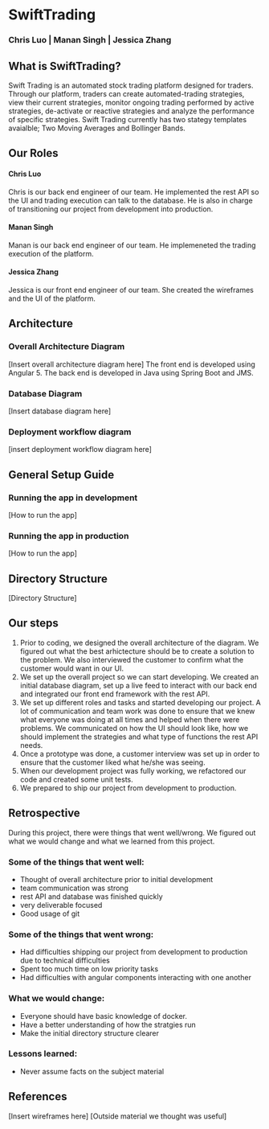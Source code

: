 # SwiftTrading
### Chris Luo | Manan Singh | Jessica Zhang

## What is SwiftTrading?

Swift Trading is an automated stock trading platform designed for traders. Through our platform, traders can create automated-trading strategies, view their current strategies, monitor ongoing trading performed by active strategies, de-activate or reactive strategies and analyze the performance of specific strategies. Swift Trading currently has two stategy templates avaialble; Two Moving Averages and Bollinger Bands. 

## Our Roles
#### Chris Luo
Chris is our back end engineer of our team. He implemented the rest API so the UI and trading execution can talk to the database. He is also in charge of transitioning our project from development into production. 
#### Manan Singh
Manan is our back end engineer of our team. He implemeneted the trading execution of the platform. 
#### Jessica Zhang
Jessica is our front end engineer of our team. She created the wireframes and the UI of the platform. 

## Architecture
### Overall Architecture Diagram 
[Insert overall architecture diagram here]
The front end is developed using Angular 5. 
The back end is developed in Java using Spring Boot and JMS.
### Database Diagram 
[Insert database diagram here]
### Deployment workflow diagram
[insert deployment workflow diagram here]

## General Setup Guide
### Running the app in development
[How to run the app]
### Running the app in production
[How to run the app]

## Directory Structure
[Directory Structure]

## Our steps
1. Prior to coding, we designed the overall architecture of the diagram. We figured out what the best arhictecture should be to create a solution to the problem. We also interviewed the customer to confirm what the customer would want in our UI. 
2. We set up the overall project so we can start developing. We created an initial database diagram, set up a live feed to interact with our back end and integrated our front end framework with the rest API. 
3. We set up different roles and tasks and started developing our project. A lot of communication and team work was done to ensure that we knew what everyone was doing at all times and helped when there were problems. We communicated on how the UI should look like, how we should implement the strategies and what type of functions the rest API needs.  
4. Once a prototype was done, a customer interview was set up in order to ensure that the customer liked what he/she was seeing. 
5. When our development project was fully working, we refactored our code and created some unit tests. 
6. We prepared to ship our project from development to production. 

## Retrospective
During this project, there were things that went well/wrong. We figured out what we would change and what we learned from this project.
### Some of the things that went well:
- Thought of overall architecture prior to initial development
- team communication was strong
- rest API and database was finished quickly
- very deliverable focused
- Good usage of git 
### Some of the things that went wrong:
- Had difficulties shipping our project from development to production due to technical difficulties
- Spent too much time on low priority tasks
- Had difficulties with angular components interacting with one another 
### What we would change:
- Everyone should have basic knowledge of docker. 
- Have a better understanding of how the stratgies run
- Make the initial directory structure clearer
### Lessons learned:
- Never assume facts on the subject material
## References
[Insert wireframes here]
[Outside material we thought was useful]
